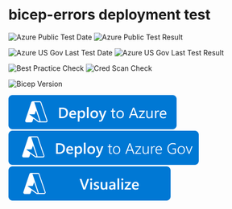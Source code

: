 # bicep-errors deployment test

![Azure Public Test Date](https://azurequickstartsservice.blob.core.windows.net/badges/test-deployments/bicep-errors/PublicLastTestDate.svg)
![Azure Public Test Result](https://azurequickstartsservice.blob.core.windows.net/badges/test-deployments/bicep-errors/PublicDeployment.svg)

![Azure US Gov Last Test Date](https://azurequickstartsservice.blob.core.windows.net/badges/test-deployments/bicep-errors/FairfaxLastTestDate.svg)
![Azure US Gov Last Test Result](https://azurequickstartsservice.blob.core.windows.net/badges/test-deployments/bicep-errors/FairfaxDeployment.svg)

![Best Practice Check](https://azurequickstartsservice.blob.core.windows.net/badges/test-deployments/bicep-errors/BestPracticeResult.svg)
![Cred Scan Check](https://azurequickstartsservice.blob.core.windows.net/badges/test-deployments/bicep-errors/CredScanResult.svg)

![Bicep Version](https://azurequickstartsservice.blob.core.windows.net/badges/test-deployments/bicep-errors/BicepVersion.svg)

[![Deploy To Azure](https://raw.githubusercontent.com/Azure/azure-quickstart-templates/master/1-CONTRIBUTION-GUIDE/images/deploytoazure.svg?sanitize=true)](https://portal.azure.com/#create/Microsoft.Template/uri/https%3A%2F%2Fraw.githubusercontent.com%2FAzure%2Fazure-quickstart-templates%2Fmaster%2Ftest-deployments%2Fbicep-errors%2Fazuredeploy.json)
[![Deploy To Azure US Gov](https://raw.githubusercontent.com/Azure/azure-quickstart-templates/master/1-CONTRIBUTION-GUIDE/images/deploytoazuregov.svg?sanitize=true)](https://portal.azure.us/#create/Microsoft.Template/uri/https%3A%2F%2Fraw.githubusercontent.com%2FAzure%2Fazure-quickstart-templates%2Fmaster%2Ftest-deployments%2Fbicep-errors%2Fazuredeploy.json)
[![Visualize](https://raw.githubusercontent.com/Azure/azure-quickstart-templates/master/1-CONTRIBUTION-GUIDE/images/visualizebutton.svg?sanitize=true)](http://armviz.io/#/?load=https%3A%2F%2Fraw.githubusercontent.com%2FAzure%2Fazure-quickstart-templates%2Fmaster%2Ftest-deployments%2Fbicep-errors%2Fazuredeploy.json)

